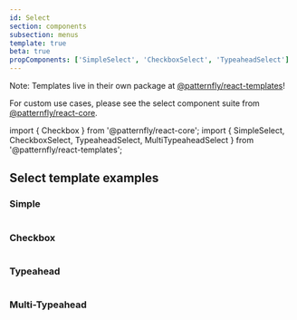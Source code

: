 ```yaml
---
id: Select
section: components
subsection: menus
template: true
beta: true
propComponents: ['SimpleSelect', 'CheckboxSelect', 'TypeaheadSelect']
---
```


Note: Templates live in their own package at [@patternfly/react-templates](https://www.npmjs.com/package/@patternfly/react-templates)!

For custom use cases, please see the select component suite from [@patternfly/react-core](https://www.npmjs.com/package/@patternfly/react-core).

import { Checkbox } from '@patternfly/react-core';
import { SimpleSelect, CheckboxSelect, TypeaheadSelect, MultiTypeaheadSelect } from '@patternfly/react-templates';

## Select template examples

### Simple

```ts file="SimpleSelectDemo.tsx"

```

### Checkbox

```ts file="CheckboxSelectDemo.tsx"

```

### Typeahead

```ts file="TypeaheadSelectDemo.tsx"

```

### Multi-Typeahead

```ts file="MultiTypeaheadSelectDemo.tsx"

```

